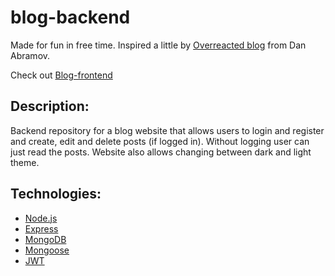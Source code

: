 # blog-backend

Made for fun in free time. 
Inspired a little by [Overreacted blog](https://overreacted.io/) from Dan Abramov.

Check out [Blog-frontend](https://github.com/Joksa132/blog-frontend)

## Description:
Backend repository for a blog website that allows users to login and register and create, edit and delete posts (if logged in).
Without logging user can just read the posts. Website also allows changing between dark and light theme.

## Technologies:
* [Node.js](https://nodejs.org/en)
* [Express](https://expressjs.com/)
* [MongoDB](https://www.mongodb.com/)
* [Mongoose](https://mongoosejs.com/)
* [JWT](https://jwt.io/)
